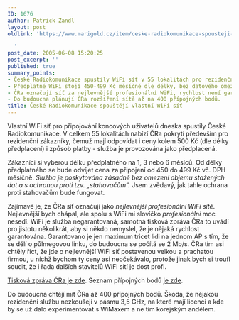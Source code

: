 ```yaml
---
ID: 1676
author: Patrick Zandl
layout: post
oldlink: 'https://www.marigold.cz/item/ceske-radiokomunikace-spousteji-vlastni-wifi-sit

  '
post_date: 2005-06-08 15:20:25
post_excerpt: ''
published: true
summary_points:
- České Radiokomunikace spustily WiFi síť v 55 lokalitách pro rezidenční zákazníky.
- Předplatné WiFi stojí 450-499 Kč měsíčně dle délky, bez datového omezení.
- ČRa označují síť za nejlevnější profesionální WiFi, rychlost není garantována.
- Do budoucna plánují ČRa rozšíření sítě až na 400 přípojných bodů.
title: České Radiokomunikace spouštějí vlastní WiFi síť
---
```


<p>Vlastní WiFi síť pro připojování koncových uživatelů dneska spustily České Radiokomunikace. V celkem 55 lokalitách nabízí ČRa pokrytí především pro rezidenční zákazníky, čemuž mají odpovídat i ceny kolem 500 Kč (dle délky předplacení) i způsob platby - služba je provozována jako předplacená. </p>

<p>Zákazníci si vyberou délku předplatného na 1, 3 nebo 6 měsíců. Od délky předplatného se bude odvíjet cena za připojení od 450 do 499 Kč vč. DPH měsíčně. <em>Služba je poskytována zásadně bez omezení objemu stažených dat a s ochranou proti tzv. „stahovačům“.</em> Jsem zvědavý, jak tahle ochrana proti stahovačům bude fungovat. </p>

<p>Zajímavé je, že ČRa síť označují jako <i>nejlevnější profesionální WiFi sítě</i>. Nejlevnější bych chápal, ale spolu s WiFi mi slovíčko <em>profesionální</em> moc nesedí. WiFi je služba negarantovaná, samotná tisková zpráva ČRa to uvádí pro jistotu několikrát, aby si někdo nemyslel, že je nějaká rychlost garantována. Garantovano je jen maximum tricet lidi na jednom AP s tím, že se dělí o půlmegovou linku, do budoucna se počítá se 2 Mb/s. ČRa tím asi chtěly říct, že jde o nejlevnější WiFi síť postavenou velkou a prachatou firmou, u níchž bychom ty ceny asi neočekávalo, protože jinak bych si troufl soudit, že i řada dalších stavitelů WiFi sítí je dost profi. </p>

<p><a href="http://www.cra.cz/main.php?pageid=10&amp;press_id=731">Tisková zpráva ČRa je zde</a>. Seznam přípojných bodů <a href="http://wifi.bluetone.cz/newwasuser/availability.php?act=5">je zde</a>. </p>

<p>Do budoucna chtějí mít ČRa až 400 přípojných bodů. Škoda, že nějakou rezidenční službu nezkoušejí v pásmu 3,5 GHz, na které mají licenci a kde by se už dalo experimentovat s WiMaxem a ne tím korejským andělem.
</p>